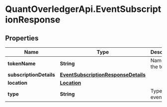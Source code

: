 # QuantOverledgerApi.EventSubscriptionResponse

## Properties

Name | Type | Description | Notes
------------ | ------------- | ------------- | -------------
**tokenName** | **String** | Name of the token | [optional] 
**subscriptionDetails** | [**EventSubscriptionResponseDetails**](EventSubscriptionResponseDetails.md) |  | [optional] 
**location** | [**Location**](Location.md) |  | [optional] 
**type** | **String** | Type of event | [optional] 


